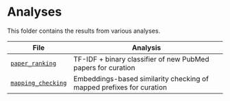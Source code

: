 # Analyses

This folder contains the results from various analyses.

| File                                   | Analysis                                                             |
|----------------------------------------|----------------------------------------------------------------------|
| [`paper_ranking`](paper_ranking)       | TF-IDF + binary classifier of new PubMed papers for curation         |
| [`mapping_checking`](mapping_checking) | Embeddings-based similarity checking of mapped prefixes for curation |

